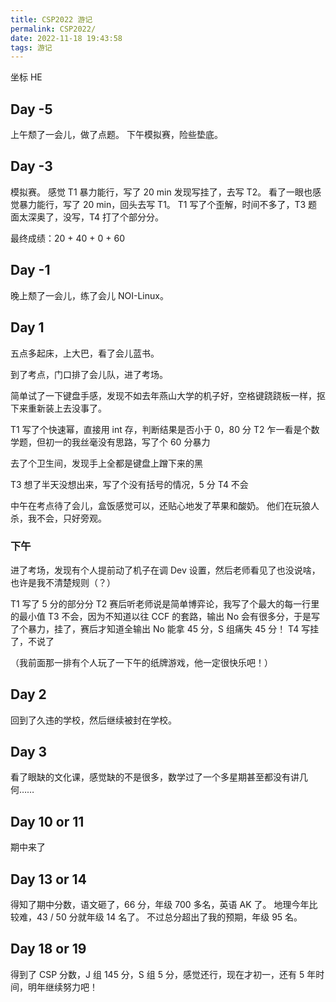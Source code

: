 ```yaml
---
title: CSP2022 游记
permalink: CSP2022/
date: 2022-11-18 19:43:58
tags: 游记
---
```

坐标 HE

## Day -5
上午颓了一会儿，做了点题。
下午模拟赛，险些垫底。

## Day -3
模拟赛。
感觉 T1 暴力能行，写了 20 min 发现写挂了，去写 T2。
看了一眼也感觉暴力能行，写了 20 min，回头去写 T1。
T1 写了个歪解，时间不多了，T3 题面太深奥了，没写，T4 打了个部分分。

最终成绩：20 + 40 + 0 + 60

## Day -1
晚上颓了一会儿，练了会儿 NOI-Linux。

## Day 1
五点多起床，上大巴，看了会儿蓝书。

到了考点，门口排了会儿队，进了考场。

简单试了一下键盘手感，发现不如去年燕山大学的机子好，空格键跷跷板一样，抠下来重新装上去没事了。

T1 写了个快速幂，直接用 int 存，判断结果是否小于 0，80 分
T2 乍一看是个数学题，但初一的我丝毫没有思路，写了个 60 分暴力

去了个卫生间，发现手上全都是键盘上蹭下来的黑

T3 想了半天没想出来，写了个没有括号的情况，5 分
T4 不会


中午在考点待了会儿，盒饭感觉可以，还贴心地发了苹果和酸奶。
他们在玩狼人杀，我不会，只好旁观。

### 下午

进了考场，发现有个人提前动了机子在调 Dev 设置，然后老师看见了也没说啥，也许是我不清楚规则（？）

T1 写了 5 分的部分分
T2 赛后听老师说是简单博弈论，我写了个最大的每一行里的最小值
T3 不会，因为不知道以往 CCF 的套路，输出 No 会有很多分，于是写了个暴力，挂了，赛后才知道全输出 No 能拿 45 分，S 组痛失 45 分！
T4 写挂了，不说了

（我前面那一排有个人玩了一下午的纸牌游戏，他一定很快乐吧！）

## Day 2
回到了久违的学校，然后继续被封在学校。

## Day 3
看了眼缺的文化课，感觉缺的不是很多，数学过了一个多星期甚至都没有讲几何……

## Day 10 or 11
期中来了

## Day 13 or 14
得知了期中分数，语文砸了，66 分，年级 700 多名，英语 AK 了。
地理今年比较难，43 / 50 分就年级 14 名了。
不过总分超出了我的预期，年级 95 名。

## Day 18 or 19
得到了 CSP 分数，J 组 145 分，S 组 5 分，感觉还行，现在才初一，还有 5 年时间，明年继续努力吧！